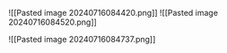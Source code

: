 ![[Pasted image 20240716084420.png]]
![[Pasted image 20240716084520.png]]

![[Pasted image 20240716084737.png]]